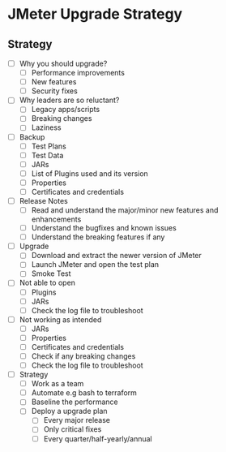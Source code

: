 # JMeter Upgrade Strategy

## Strategy

- [ ] Why you should upgrade?
  - [ ] Performance improvements
  - [ ] New features
  - [ ] Security fixes
  
- [ ] Why leaders are so reluctant?
  - [ ] Legacy apps/scripts
  - [ ] Breaking changes
  - [ ] Laziness

- [ ] Backup 
  - [ ] Test Plans
  - [ ] Test Data
  - [ ] JARs
  - [ ] List of Plugins used and its version
  - [ ] Properties
  - [ ] Certificates and credentials

- [ ] Release Notes
  - [ ] Read and understand the major/minor new features and enhancements
  - [ ] Understand the bugfixes and known issues
  - [ ] Understand the breaking features if any
   
- [ ] Upgrade
  - [ ] Download and extract the newer version of JMeter   
  - [ ] Launch JMeter and open the test plan
  - [ ] Smoke Test

- [ ] Not able to open
  - [ ] Plugins
  - [ ] JARs
  - [ ] Check the log file to troubleshoot

- [ ] Not working as intended
  - [ ] JARs
  - [ ] Properties
  - [ ] Certificates and credentials
  - [ ] Check if any breaking changes
  - [ ] Check the log file to troubleshoot

- [ ] Strategy
  - [ ] Work as a team
  - [ ] Automate e.g bash to terraform
  - [ ] Baseline the performance 
  - [ ] Deploy a upgrade plan
    - [ ] Every major release
    - [ ] Only critical fixes
    - [ ] Every quarter/half-yearly/annual
